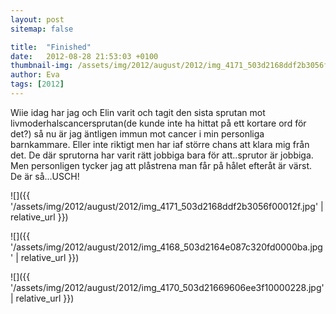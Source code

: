 ```yaml
---
layout: post
sitemap: false

title:  "Finished"
date:   2012-08-28 21:53:03 +0100
thumbnail-img: /assets/img/2012/august/2012/img_4171_503d2168ddf2b3056f00012f.jpg
author: Eva
tags: [2012]
---
```


Wiie idag har jag och Elin varit och tagit den sista sprutan mot livmoderhalscancersprutan(de kunde inte ha hittat på ett kortare ord för det?) så nu är jag äntligen immun mot cancer i min personliga barnkammare. Eller inte riktigt men har iaf större chans att klara mig från det. De där sprutorna har varit rätt jobbiga bara för att..sprutor är jobbiga. Men personligen tycker jag att plåstrena man får på hålet efteråt är värst. De är så...USCH!

![]({{ '/assets/img/2012/august/2012/img_4171_503d2168ddf2b3056f00012f.jpg'  | relative_url }})

![]({{ '/assets/img/2012/august/2012/img_4168_503d2164e087c320fd0000ba.jpg'  | relative_url }})

![]({{ '/assets/img/2012/august/2012/img_4170_503d21669606ee3f10000228.jpg'  | relative_url }})

